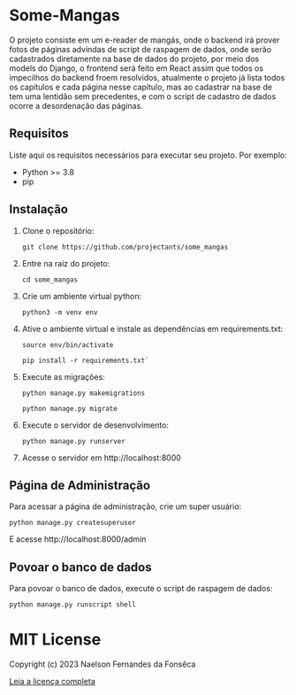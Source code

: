 # **Some-Mangas**

O projeto consiste em um e-reader de mangás, onde o backend irá prover fotos de páginas advindas de script de raspagem de dados, onde serão cadastrados diretamente na base de dados do projeto, por meio dos models do Django, o frontend será feito em React assim que todos os impecilhos do backend froem resolvidos, atualmente o projeto já lista todos os capítulos e cada página nesse capítulo, mas ao cadastrar na base de tem uma lentidão sem precedentes, e com o script de cadastro de dados ocorre a desordenação das páginas.

## Requisitos

Liste aqui os requisitos necessários para executar seu projeto. Por exemplo:

- Python >= 3.8
- pip

## Instalação

1. Clone o repositório:

   ```
   git clone https://github.com/projectants/some_mangas
   ```

2. Entre na raíz do projeto:

   ```
   cd some_mangas
   ```

3. Crie um ambiente virtual python:

   ```
   python3 -m venv env
   ```

4. Ative o ambiente virtual e instale as dependências em requirements.txt:

   ```
   source env/bin/activate
   ```

   ```
   pip install -r requirements.txt`
   ```

5. Execute as migrações:

   ```
   python manage.py makemigrations
   ```

   ```
   python manage.py migrate
   ```

6. Execute o servidor de desenvolvimento:

   ```
   python manage.py runserver
   ```

7. Acesse o servidor em http://localhost:8000

## Página de Administração

Para acessar a página de administração, crie um super usuário:

```
python manage.py createsuperuser
```

E acesse http://localhost:8000/admin

## Povoar o banco de dados

Para povoar o banco de dados, execute o script de raspagem de dados:

```
python manage.py runscript shell
```


# **MIT License**

Copyright (c) 2023 Naelson Fernandes da Fonsêca

[Leia a licença completa](https://github.com/projectants/some_mangas/blob/main/LICENSE)